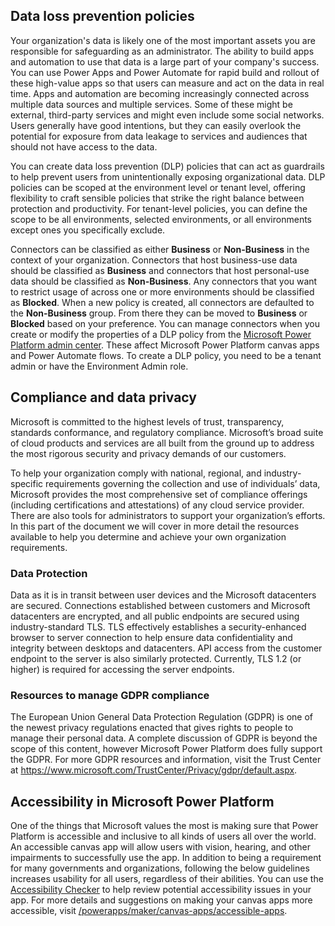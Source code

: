 ## Data loss prevention policies

Your organization's data is likely one of the most important assets you are
responsible for safeguarding as an administrator. The ability to build apps and
automation to use that data is a large part of your company's success. You can
use Power Apps and Power Automate for rapid build and rollout of these
high-value apps so that users can measure and act on the data in real time. Apps
and automation are becoming increasingly connected across multiple data sources
and multiple services. Some of these might be external, third-party services and
might even include some social networks. Users generally have good intentions,
but they can easily overlook the potential for exposure from data leakage to
services and audiences that should not have access to the data.

You can create data loss prevention (DLP) policies that can act as guardrails to
help prevent users from unintentionally exposing organizational data. DLP
policies can be scoped at the environment level or tenant level, offering
flexibility to craft sensible policies that strike the right balance between
protection and productivity. For tenant-level policies, you can define the scope
to be all environments, selected environments, or all environments except ones
you specifically exclude.

Connectors can be classified as either **Business** or **Non-Business** in the
context of your organization. Connectors that host business-use data should be
classified as **Business** and connectors that host personal-use data should be
classified as **Non-Business**. Any connectors that you want to restrict usage
of across one or more environments should be classified as **Blocked**. When a
new policy is created, all connectors are defaulted to the **Non-Business**
group. From there they can be moved to **Business** or **Blocked** based on your
preference. You can manage connectors when you create or modify the properties
of a DLP policy from the [Microsoft Power Platform admin
center](https://admin.powerplatform.microsoft.com/). These affect Microsoft Power Platform
canvas apps and Power Automate flows. To create a DLP policy, you need to be
a tenant admin or have the Environment Admin role.

## Compliance and data privacy

Microsoft is committed to the highest levels of trust, transparency, standards
conformance, and regulatory compliance. Microsoft’s broad suite of cloud
products and services are all built from the ground up to address the most
rigorous security and privacy demands of our customers.

To help your organization comply with national, regional, and industry-specific
requirements governing the collection and use of individuals’ data, Microsoft
provides the most comprehensive set of compliance offerings (including
certifications and attestations) of any cloud service provider. There are also
tools for administrators to support your organization’s efforts. In this part of
the document we will cover in more detail the resources available to help you
determine and achieve your own organization requirements.

### Data Protection

Data as it is in transit between user devices and the Microsoft datacenters are
secured. Connections established between customers and Microsoft datacenters are
encrypted, and all public endpoints are secured using industry-standard TLS. TLS
effectively establishes a security-enhanced browser to server connection to help
ensure data confidentiality and integrity between desktops and datacenters. API
access from the customer endpoint to the server is also similarly protected.
Currently, TLS 1.2 (or higher) is required for accessing the server endpoints.

### Resources to manage GDPR compliance

The European Union General Data Protection Regulation (GDPR) is one of the
newest privacy regulations enacted that gives rights to people to manage their
personal data. A complete discussion of GDPR is beyond the scope of this
content, however Microsoft Power Platform does fully support the GDPR. For more GDPR
resources and information, visit the Trust Center
at <https://www.microsoft.com/TrustCenter/Privacy/gdpr/default.aspx>.

## Accessibility in Microsoft Power Platform

One of the things that Microsoft values the most is making sure that Power
Platform is accessible and inclusive to all kinds of users all over the world.
An accessible canvas app will allow users with vision, hearing, and other
impairments to successfully use the app. In addition to being a requirement for
many governments and organizations, following the below guidelines increases
usability for all users, regardless of their abilities. You can use
the [Accessibility Checker](/powerapps/maker/canvas-apps/accessibility-checker) to
help review potential accessibility issues in your app. For more details and
suggestions on making your canvas apps more accessible, visit
[/powerapps/maker/canvas-apps/accessible-apps](/powerapps/maker/canvas-apps/accessible-apps).
